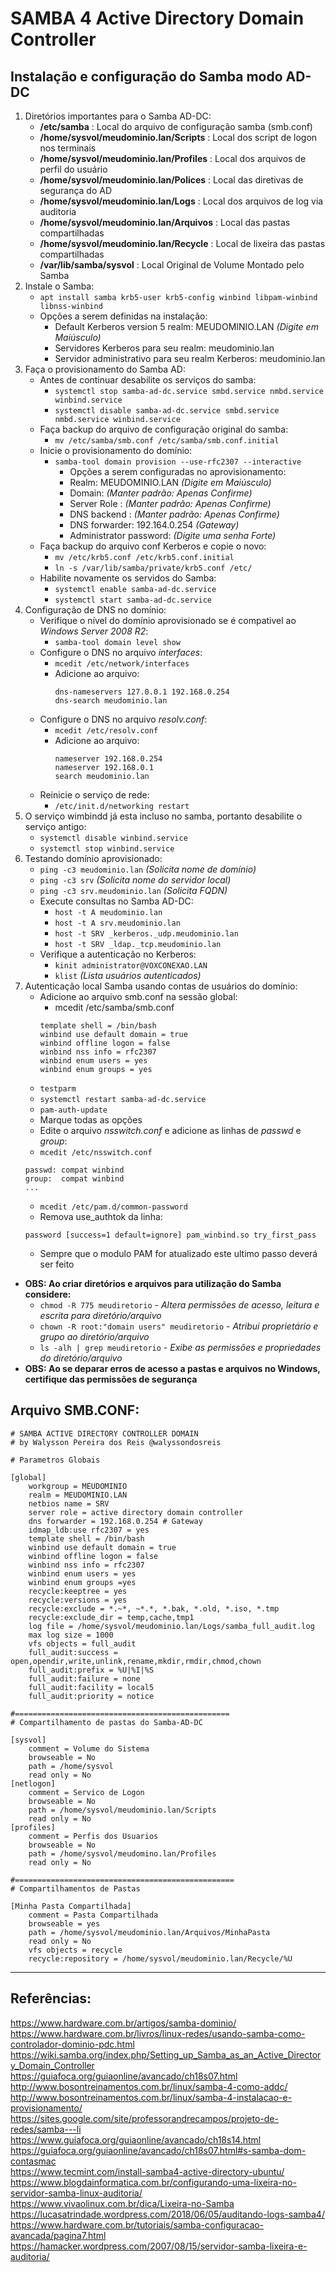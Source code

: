# SAMBA 4 Active Directory Domain Controller  
## Instalação e configuração do Samba modo AD-DC

1. Diretórios importantes para o Samba AD-DC:
    * **/etc/samba** : Local do arquivo de configuração samba (smb.conf)
    * **/home/sysvol/meudominio.lan/Scripts** : Local dos script de logon nos terminais
    * **/home/sysvol/meudominio.lan/Profiles** : Local dos arquivos de perfil do usuário
    * **/home/sysvol/meudominio.lan/Polices** : Local das diretivas de segurança do AD
    * **/home/sysvol/meudominio.lan/Logs** : Local dos arquivos de log via auditoria
    * **/home/sysvol/meudominio.lan/Arquivos** : Local das pastas compartilhadas
    * **/home/sysvol/meudominio.lan/Recycle** : Local de lixeira das pastas compartilhadas
    * **/var/lib/samba/sysvol** : Local Original de Volume Montado pelo Samba
1. Instale o Samba:
    * `apt install samba krb5-user krb5-config winbind libpam-winbind libnss-winbind`
    * Opções a serem definidas na instalação:
      * Default Kerberos version 5 realm: MEUDOMINIO.LAN  *(Digite em Maiúsculo)*
      * Servidores Kerberos para seu realm: meudominio.lan
      * Servidor administrativo para seu realm Kerberos: meudominio.lan
1. Faça o provisionamento do Samba AD:
    * Antes de continuar desabilite os serviços do samba:
      * `systemctl stop samba-ad-dc.service smbd.service nmbd.service winbind.service`
      * `systemctl disable samba-ad-dc.service smbd.service nmbd.service winbind.service`
    * Faça backup do arquivo de configuração original do samba:
      * `mv /etc/samba/smb.conf /etc/samba/smb.conf.initial`
    * Inicie o provisionamento do domínio:
      * `samba-tool domain provision --use-rfc2307 --interactive`
        * Opções a serem configuradas no aprovisionamento:
        * Realm: MEUDOMINIO.LAN *(Digite em Maiúsculo)*
        * Domain: *(Manter padrão: Apenas Confirme)*
        * Server Role : *(Manter padrão: Apenas Confirme)*
        * DNS backend : *(Manter padrão: Apenas Confirme)*
        * DNS forwarder: 192.164.0.254 *(Gateway)*
        * Administrator password: *(Digite uma senha Forte)*
    * Faça backup do arquivo conf Kerberos e copie o novo:
      * `mv /etc/krb5.conf /etc/krb5.conf.initial`
      * `ln -s /var/lib/samba/private/krb5.conf /etc/`
    * Habilite novamente os servidos do Samba:
      * `systemctl enable samba-ad-dc.service`
      * `systemctl start samba-ad-dc.service`
1. Configuração de DNS no domínio:
    * Verifique o nível do domínio aprovisionado se é compativel ao *Windows Server 2008 R2*:
      * `samba-tool domain level show`
    * Configure o DNS no arquivo *interfaces*:
      * `mcedit /etc/network/interfaces`
      * Adicione ao arquivo:
         ~~~
         dns-nameservers 127.0.0.1 192.168.0.254
         dns-search meudominio.lan
         ~~~
    * Configure o DNS no arquivo *resolv.conf*:
      * `mcedit /etc/resolv.conf`
      * Adicione ao arquivo:
         ~~~
         nameserver 192.168.0.254
         nameserver 192.168.0.1
         search meudominio.lan
         ~~~
    * Reinicie o serviço de rede:
      * `/etc/init.d/networking restart`
1. O serviço wimbindd já esta incluso no samba, portanto desabilite o serviço antigo:
    * `systemctl disable winbind.service`
    * `systemctl stop winbind.service`
1. Testando domínio aprovisionado:
    * `ping -c3 meudominio.lan`     *(Solicita nome de domínio)* 
    * `ping -c3 srv`                *(Solicita nome do servidor local)*
    * `ping -c3 srv.meudominio.lan` *(Solicita FQDN)*
    * Execute consultas no Samba AD-DC:
      * `host -t A meudominio.lan`
      * `host -t A srv.meudominio.lan`
      * `host -t SRV _kerberos._udp.meudominio.lan` 
      * `host -t SRV _ldap._tcp.meudominio.lan` 
    * Verifique a autenticação no Kerberos:
      * `kinit administrator@VOXCONEXAO.LAN`
      * `klist`  *(Lista usuários autenticados)*
1. Autenticação local Samba usando contas de usuários do domínio:
    * Adicione ao arquivo smb.conf na sessão global:
    	*  mcedit /etc/samba/smb.conf 
    	 ~~~
	  template shell = /bin/bash
	  winbind use default domain = true
	  winbind offline logon = false
	  winbind nss info = rfc2307
	  winbind enum users = yes
	  winbind enum groups = yes
     	 ~~~
    * `testparm`
    * `systemctl restart samba-ad-dc.service`
    * `pam-auth-update`
    * Marque todas as opções
    * Edite o arquivo *nsswitch.conf* e adicione as linhas de *passwd* e *group*:
    * `mcedit /etc/nsswitch.conf`
    ~~~
    passwd: compat winbind
    group:  compat winbind
    ...
    ~~~
    * `mcedit /etc/pam.d/common-password`
    * Remova use_authtok da linha:
    ~~~
    password [success=1 default=ignore] pam_winbind.so try_first_pass
    ~~~
    * Sempre que o modulo PAM for atualizado este ultimo passo deverá ser feito

* **OBS: Ao criar diretórios e arquivos para utilização do Samba considere:** 
	* `chmod -R 775 meudiretorio` - *Altera permissões de acesso, leitura e escrita para diretório/arquivo*
	* `chown -R root:"domain users" meudiretorio` - *Atribui proprietário e grupo ao diretório/arquivo*
	* `ls -alh | grep meudiretorio` - *Exibe as permissões e propriedades do diretório/arquivo*
* **OBS: Ao se deparar erros de acesso a pastas e arquivos no Windows, certifique das permissões de segurança**

## Arquivo SMB.CONF:
~~~
# SAMBA ACTIVE DIRECTORY CONTROLLER DOMAIN
# by Walysson Pereira dos Reis @walyssondosreis

# Parametros Globais

[global]
	workgroup = MEUDOMINIO
	realm = MEUDOMINIO.LAN
	netbios name = SRV
	server role = active directory domain controller
	dns forwarder = 192.168.0.254 # Gateway
	idmap_ldb:use rfc2307 = yes
	template shell = /bin/bash
	winbind use default domain = true
	winbind offline logon = false
	winbind nss info = rfc2307
	winbind enum users = yes
	winbind enum groups =yes
	recycle:keeptree = yes
	recycle:versions = yes
	recycle:exclude = *.~*, ~*.*, *.bak, *.old, *.iso, *.tmp
	recycle:exclude_dir = temp,cache,tmp1
	log file = /home/sysvol/meudominio.lan/Logs/samba_full_audit.log
	max log size = 1000
	vfs objects = full_audit
	full_audit:success = open,opendir,write,unlink,rename,mkdir,rmdir,chmod,chown
	full_audit:prefix = %U|%I|%S
	full_audit:failure = none
	full_audit:facility = local5
	full_audit:priority = notice

#================================================
# Compartilhamento de pastas do Samba-AD-DC

[sysvol]
	comment = Volume do Sistema
	browseable = No
	path = /home/sysvol
	read only = No
[netlogon]
	comment = Servico de Logon
	browseable = No
	path = /home/sysvol/meudominio.lan/Scripts
	read only = No
[profiles]
	comment = Perfis dos Usuarios
	browseable = No
	path = /home/sysvol/meudomino.lan/Profiles
	read only = No

#=================================================
# Compartilhamentos de Pastas

[Minha Pasta Compartilhada]
	comment = Pasta Compartilhada
	browseable = yes 
	path = /home/sysvol/meudominio.lan/Arquivos/MinhaPasta  
	read only = No
	vfs objects = recycle
	recycle:repository = /home/sysvol/meudominio.lan/Recycle/%U
~~~
-------------
## Referências:
https://www.hardware.com.br/artigos/samba-dominio/   
https://www.hardware.com.br/livros/linux-redes/usando-samba-como-controlador-dominio-pdc.html  
https://wiki.samba.org/index.php/Setting_up_Samba_as_an_Active_Directory_Domain_Controller  
https://guiafoca.org/guiaonline/avancado/ch18s07.html  
http://www.bosontreinamentos.com.br/linux/samba-4-como-addc/  
http://www.bosontreinamentos.com.br/linux/samba-4-instalacao-e-provisionamento/  
https://sites.google.com/site/professorandrecampos/projeto-de-redes/samba---li  
https://www.guiafoca.org/guiaonline/avancado/ch18s14.html  
https://guiafoca.org/guiaonline/avancado/ch18s07.html#s-samba-dom-contasmac  
https://www.tecmint.com/install-samba4-active-directory-ubuntu/  
https://www.blogdainformatica.com.br/configurando-uma-lixeira-no-servidor-samba-linux-auditoria/  
https://www.vivaolinux.com.br/dica/Lixeira-no-Samba  
https://lucasatrindade.wordpress.com/2018/06/05/auditando-logs-samba4/  
https://www.hardware.com.br/tutoriais/samba-configuracao-avancada/pagina7.html  
https://hamacker.wordpress.com/2007/08/15/servidor-samba-lixeira-e-auditoria/  

